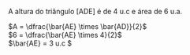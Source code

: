 A altura do triângulo [ADE] é de 4 u.c e área de 6 u.a.

$A = \dfrac{\bar{AE} \times \bar{AD}}{2}$\
$6 = \dfrac{\bar{AE} \times 4}{2}$\
$\bar{AE} = 3 u.c $